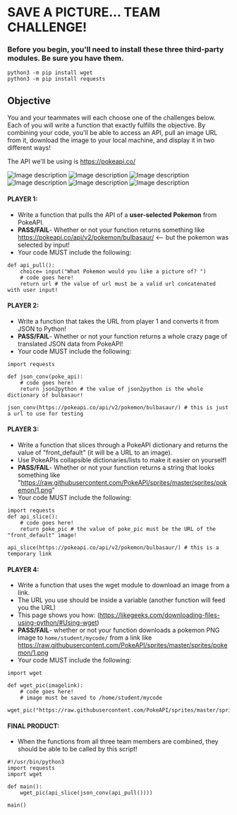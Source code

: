 # SAVE A PICTURE... TEAM CHALLENGE!

### Before you begin, you'll need to install these three third-party modules. Be sure you have them.

    python3 -m pip install wget
    python3 -m pip install requests

## Objective
You and your teammates will each choose one of the challenges below. Each of you will write a function that exactly fulfills the objective. By combining your code, you'll be able to access an API, pull an image URL from it, download the image to your local machine, and display it in two different ways!

The API we'll be using is https://pokeapi.co/

![Image description](https://raw.githubusercontent.com/PokeAPI/sprites/master/sprites/pokemon/1.png)
![Image description](https://raw.githubusercontent.com/PokeAPI/sprites/master/sprites/pokemon/4.png)
![Image description](https://raw.githubusercontent.com/PokeAPI/sprites/master/sprites/pokemon/7.png)
![Image description](https://raw.githubusercontent.com/PokeAPI/sprites/master/sprites/pokemon/144.png)
![Image description](https://raw.githubusercontent.com/PokeAPI/sprites/master/sprites/pokemon/145.png)
![Image description](https://raw.githubusercontent.com/PokeAPI/sprites/master/sprites/pokemon/146.png)

#### PLAYER 1:
- Write a function that pulls the API of a **user-selected Pokemon** from PokeAPI.
- **PASS/FAIL**- Whether or not your function returns something like https://pokeapi.co/api/v2/pokemon/bulbasaur/ <-- but the pokemon was selected by input!
- Your code MUST include the following:

```
def api_pull():
    choice= input("What Pokemon would you like a picture of? ")
    # code goes here!
    return url # the value of url must be a valid url concatenated with user input!
```

#### PLAYER 2:
- Write a function that takes the URL from player 1 and converts it from JSON to Python!
- **PASS/FAIL**- Whether or not your function returns a whole crazy page of translated JSON data from PokeAPI!
- Your code MUST include the following:

```
import requests

def json_conv(poke_api):
    # code goes here!
    return json2python # the value of json2python is the whole dictionary of bulbasaur!

json_conv(https://pokeapi.co/api/v2/pokemon/bulbasaur/) # this is just a url to use for testing
```

#### PLAYER 3:
- Write a function that slices through a PokeAPI dictionary and returns the value of "front_default" (it will be a URL to an image).
- Use PokeAPIs collapsible dictionaries/lists to make it easier on yourself!
- **PASS/FAIL**- Whether or not your function returns a string that looks something like "https://raw.githubusercontent.com/PokeAPI/sprites/master/sprites/pokemon/1.png"
- Your code MUST include the following:

```
import requests
def api_slice():
    # code goes here!
    return poke_pic # the value of poke_pic must be the URL of the "front_default" image!

api_slice(https://pokeapi.co/api/v2/pokemon/bulbasaur/) # this is a temporary link
```

#### PLAYER 4:
- Write a function that uses the wget module to download an image from a link.
- The URL you use should be inside a variable (another function will feed you the URL)
- This page shows you how: (https://likegeeks.com/downloading-files-using-python/#Using-wget)
- **PASS/FAIL**- whether or not your function downloads a pokemon PNG image to `home/student/mycode/` from a link like https://raw.githubusercontent.com/PokeAPI/sprites/master/sprites/pokemon/1.png
- Your code MUST include the following:

```
import wget

def wget_pic(imagelink):
    # code goes here!
    # image must be saved to /home/student/mycode

wget_pic("https://raw.githubusercontent.com/PokeAPI/sprites/master/sprites/pokemon/1.png")
```

#### FINAL PRODUCT:

- When the functions from all three team members are combined, they should be able to be called by this script!

```
#!/usr/bin/python3
import requests
import wget

def main():
    wget_pic(api_slice(json_conv(api_pull())))

main()
```
    

